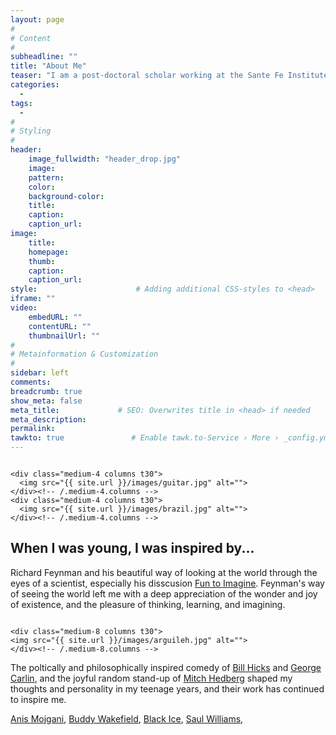 ```yaml
---
layout: page
#
# Content
#
subheadline: ""
title: "About Me"
teaser: "I am a post-doctoral scholar working at the Sante Fe Institute and the University of California, Davis. I work on a variety of topics at the intersection of applied anthropology, social justice, dynamical modeling of cultural evolutionary processes, human behavioral ecology, genetics, and Bayesian statistical modeling..."
categories:
  - 
tags:
  - 
#
# Styling
#
header:
    image_fullwidth: "header_drop.jpg"
    image:
    pattern:
    color:
    background-color: 
    title:
    caption:
    caption_url:
image:
    title:
    homepage:
    thumb:
    caption:
    caption_url:
style:                      # Adding additional CSS-styles to <head>
iframe: ""
video:
    embedURL: ""
    contentURL: ""
    thumbnailUrl: ""
#
# Metainformation & Customization
#
sidebar: left
comments: 
breadcrumb: true
show_meta: false
meta_title:             # SEO: Overwrites title in <head> if needed
meta_description:
permalink:
tawkto: true               # Enable tawk.to-Service › More › _config.yml
---
```

<div class="row">
    <div class="medium-8 columns t30">
    <img src="{{ site.url }}/images/scuba.jpg" alt="">
    </div><!-- /.medium-8.columns -->

    <div class="medium-4 columns t30">
      <img src="{{ site.url }}/images/guitar.jpg" alt="">  
    </div><!-- /.medium-4.columns -->
    <div class="medium-4 columns t30">
      <img src="{{ site.url }}/images/brazil.jpg" alt="">
    </div><!-- /.medium-4.columns -->
</div><!-- /.row -->

## When I was young, I was inspired by...

Richard Feynman and his beautiful way of looking at the world through the eyes of a scientist, especially his disscusion [Fun to Imagine][1].  Feynman's way of seeing the world left me with a deep appreciation of the wonder and joy of existence, and the pleasure of thinking, learning, and imagining.  

<div class="row">
    <div class="medium-4 columns t30">
    <img src="{{ site.url }}/images/redpalace.jpg" alt="">  
    </div><!-- /.medium-4.columns -->
    <div class="medium-4 columns t30">
    <img src="{{ site.url }}/images/colombia.jpg" alt="">
    </div><!-- /.medium-4.columns -->
    
    <div class="medium-8 columns t30">
    <img src="{{ site.url }}/images/arguileh.jpg" alt="">
    </div><!-- /.medium-8.columns -->
    
</div><!-- /.row -->

The poltically and philosophically inspired comedy of [Bill Hicks][2] and [George Carlin][3], and the joyful random stand-up of [Mitch Hedberg][3] shaped my thoughts and personality in my teenage years, and their work has continued to inspire me.

[Anis Mojgani][5],  [Buddy Wakefield][6], [Black Ice][7], [Saul Williams][8],






 [1]: https://www.youtube.com/watch?v=4zZbX_9ru9U
 [2]: https://www.youtube.com/watch?v=gG3TwjjfhBU
 [3]: https://www.youtube.com/watch?v=7W33HRc1A6c
 [4]: https://www.youtube.com/watch?v=J-zFQ9fOTSU
 [5]: https://www.youtube.com/watch?v=0qDtHdloK44
 [6]: https://www.youtube.com/watch?v=-objnLpZ5ko
 [7]: https://www.youtube.com/watch?v=tRn4A3K9VzE
 [8]: https://www.youtube.com/watch?v=jzY2-GRDiPM
